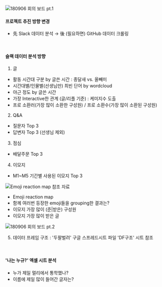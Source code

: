
![180906 회의 보드 pt.1](https://github.com/DataItGirlsWiki/dataitgirlswiki.github.io/blob/master/Dialog/pic_180906_01.jpg?raw=true)

#### 프로젝트 추진 방향 변경
- 先 Slack 데이터 분석 → 後 (필요하면) GitHub 데이터 크롤링

<br>

#### 슬랙 데이터 분석 방향

1. 글
- 활동 시간대 구분 by 글쓴 시간 : 종달새 vs. 올빼미
- 시간대별/인물별(선생님만) 최빈 단어 by wordcloud
- 야근 정도 by 글쓴 시간
- 가장 Interactive한 관계 (글/리플 기준) : 케미지수 도출
- 프로 소환러(가장 많이 소환한 구성원) / 프로 소환수(가장 많이 소환된 구성원)

2. Q&A
- 질문자 Top 3
- 답변자 Top 3 (선생님 제외)

3. 점심
- 배달주문 Top 3

4. 이모지
- M1~M5 기간별 사용된 이모지 Top 3

![Emoji reaction map 참조 자료](https://github.com/DataItGirlsWiki/dataitgirlswiki.github.io/blob/master/Dialog/emoji%20reaction%20map.png?raw=true)

- Emoji reaction map
- 함께 여러번 등장한 emoji들을 grouping한 결과는?
- 이모지 가장 많이 (준|받은) 구성원
- 이모지 가장 많이 받은 글

![180906 회의 보드 pt.2](https://github.com/DataItGirlsWiki/dataitgirlswiki.github.io/blob/master/Dialog/pic_180906_02.jpg?raw=true)

5. 데이터 프레임 구조 : '두팔벌려' 구글 스프레드시트 파일 'DF구조' 시트 참조

<br>

#### '나는 누규?' 엑셀 시트 분석

- 누가 제일 멀리에서 통학했나?
- 이름에 제일 많이 들어간 글자는?
